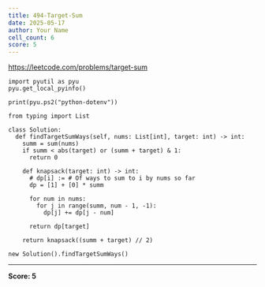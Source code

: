 ```yaml
---
title: 494-Target-Sum
date: 2025-05-17
author: Your Name
cell_count: 6
score: 5
---
```


https://leetcode.com/problems/target-sum


```
import pyutil as pyu
pyu.get_local_pyinfo()
```


```
print(pyu.ps2("python-dotenv"))
```


```
from typing import List
```


```
class Solution:
  def findTargetSumWays(self, nums: List[int], target: int) -> int:
    summ = sum(nums)
    if summ < abs(target) or (summ + target) & 1:
      return 0

    def knapsack(target: int) -> int:
      # dp[i] := # Of ways to sum to i by nums so far
      dp = [1] + [0] * summ

      for num in nums:
        for j in range(summ, num - 1, -1):
          dp[j] += dp[j - num]

      return dp[target]

    return knapsack((summ + target) // 2)
```


```
new Solution().findTargetSumWays()
```


---
**Score: 5**